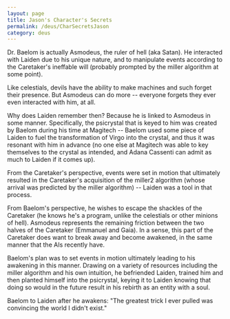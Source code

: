 ```yaml
---
layout: page
title: Jason's Character's Secrets
permalink: /deus/CharSecretsJason
category: deus
---
```

Dr. Baelom is actually Asmodeus, the ruler of hell (aka Satan). He interacted with Laiden due to his unique nature, and to manipulate events according to the Caretaker's ineffable will (probably prompted by the miller algorithm at some point).

Like celestials, devils have the ability to make machines and such forget their presence. But Asmodeus can do more -- everyone forgets they ever even interacted with him, at all.

Why does Laiden remember then? Because he is linked to Asmodeus in some manner. Specifically, the psicrystal that is keyed to him was created by Baelom during his time at Magitech -- Baelom used some piece of Laiden to fuel the transformation of Virgo into the crystal, and thus it was resonant with him in advance (no one else at Magitech was able to key themselves to the crystal as intended, and Adana Cassenti can admit as much to Laiden if it comes up).

From the Caretaker's perspective, events were set in motion that ultimately resulted in the Caretaker's acquisition of the miller2 algorithm (whose arrival was predicted by the miller algorithm) -- Laiden was a tool in that process.

From Baelom's perspective, he wishes to escape the shackles of the Caretaker (he knows he's a program, unlike the celestials or other minions of hell). Asmodeus represents the remaining friction between the two halves of the Caretaker (Emmanuel and Gaia). In a sense, this part of the Caretaker does want to break away and become awakened, in the same manner that the AIs recently have.

Baelom's plan was to set events in motion ultimately leading to his awakening in this manner. Drawing on a variety of resources including the miller algorithm and his own intuition, he befriended Laiden, trained him and then planted himself into the psicrystal, keying it to Laiden knowing that doing so would in the future result in his rebirth as an entity with a soul.

Baelom to Laiden after he awakens: &quot;The greatest trick I ever pulled was convincing the world I didn't exist.&quot;

